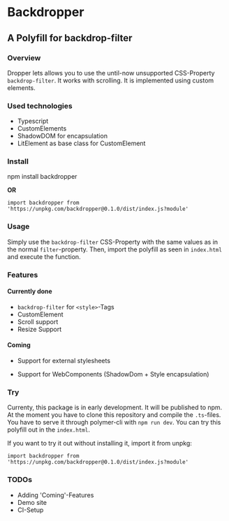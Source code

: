 # Backdropper

## A Polyfill for backdrop-filter

### Overview

Dropper lets allows you to use the until-now unsupported CSS-Property `backdrop-filter`. It works with scrolling. It is implemented using custom elements.

### Used technologies

- Typescript
- CustomElements
- ShadowDOM for encapsulation
- LitElement as base class for CustomElement

### Install

npm install backdropper

**OR**

`import backdropper from 'https://unpkg.com/backdropper@0.1.0/dist/index.js?module'`

### Usage

Simply use the `backdrop-filter` CSS-Property with the same values as in the normal `filter`-property. Then, import the polyfill as seen in `index.html` and execute the function.

### Features

#### Currently done

- `backdrop-filter` for `<style>`-Tags
- CustomElement
- Scroll support
- Resize Support

#### Coming

- Support for external stylesheets

- Support for WebComponents (ShadowDom + Style encapsulation)

### Try

Currenty, this package is in early development. It will be published to npm. At the moment you have to clone this repository and compile the `.ts`-files. You have to serve it through polymer-cli with `npm run dev`. You can try this polyfill out in the `index.html`.

If you want to try it out without installing it, import it from unpkg:

`import backdropper from 'https://unpkg.com/backdropper@0.1.0/dist/index.js?module'`

### TODOs

- Adding 'Coming'-Features
- Demo site
- CI-Setup
